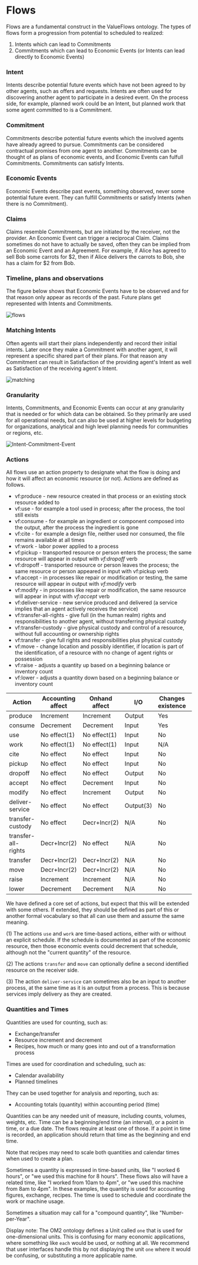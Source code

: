 # Flows

Flows are a fundamental construct in the ValueFlows ontology. The types of flows form a progression from potential to scheduled to realized:

1. Intents which can lead to Commitments
2. Commitments which can lead to Economic Events (or Intents can lead directly to Economic Events)

### Intent

Intents describe potential future events which have not been agreed to by other agents, such as offers and requests. Intents are often used for discovering another agent to participate in a desired event. On the process side, for example, planned work could be an Intent, but planned work that some agent committed to is a Commitment.


### Commitment

Commitments describe potential future events which the involved agents have already agreed to pursue. Commitments can be considered contractual promises from one agent to another.  Commitments can be thought of as plans of economic events, and Economic Events can fulfull Commitments.  Commitments can satisfy Intents. 


### Economic Events

Economic Events describe past events, something observed, never some potential future event.  They can fulfill Commitments or satisfy Intents (when there is no Commitment).

### Claims

Claims resemble Commitments, but are initiated by the receiver, not the provider.  An Economic Event can trigger a reciprocal Claim.  Claims sometimes do not have to actually be saved, often they can be implied from an Economic Event and an Agreement.  For example, if Alice has agreed to sell Bob some carrots for $2, then if Alice delivers the carrots to Bob, she has a claim for $2 from Bob.

### Timeline, plans and observations

The figure below shows that Economic Events have to be observed and for that reason only appear as records of the past. Future plans get represented with Intents and Commitments.

![flows](https://raw.githubusercontent.com/valueflows/valueflows/master/assets/flows.png)

### Matching Intents

Often agents will start their plans independently and record their initial intents. Later once they make a Commitment with another agent, it will represent a specific shared part of their plans. For that reason any Commitment can result in Satisfaction of the providing agent's Intent as well as Satisfaction of the receiving agent's Intent.


![matching](https://raw.githubusercontent.com/valueflows/valueflows/master/assets/matched.png)

### Granularity

Intents, Commitments, and Economic Events can occur at any granularity that is needed or for which data can be obtained.  So they primarily are used for all operational needs, but can also be used at higher levels for budgeting for organizations, analytical and high level planning needs for communities or regions, etc.

![Intent-Commitment-Event](https://raw.githubusercontent.com/valueflows/valueflows/master/release-doc-in-process/i-c-e.png)


### Actions

All flows use an action property to designate what the flow is doing and how it will affect an economic resource (or not).  Actions are defined as follows.

* vf:produce - new resource created in that process or an existing stock resource added to
* vf:use - for example a tool used in process; after the process, the tool still exists
* vf:consume - for example an ingredient or component composed into the output, after the process the ingredient is gone
* vf:cite - for example a design file, neither used nor consumed, the file remains available at all times
* vf:work - labor power applied to a process
* vf:pickup -  transported resource or person enters the process; the same resource will appear in output with *vf:dropoff* verb
* vf:dropoff -  transported resource or person leaves the process; the same resource or person appeared in input with vf:pickup verb
* vf:accept - in processes like repair or modification or testing, the same resource will appear in output with *vf:modify* verb
* vf:modify - in processes like repair or modification, the same resource will appear in input with *vf:accept* verb
* vf:deliver-service - new service produced and delivered (a service implies that an agent actively receives the service)
* vf:transfer-all-rights - give full (in the human realm) rights and responsibilities to another agent, without transferring physical custody
* vf:transfer-custody - give physical custody and control of a resource, without full accounting or ownership rights
* vf:transfer - give full rights and responsibilities plus physical custody
* vf:move - change location and possibly identifier, if location is part of the identification, of a resource with no change of agent rights or possession
* vf:raise - adjusts a quantity up based on a beginning balance or inventory count
* vf:lower - adjusts a quantity down based on a beginning balance or inventory count

Action | Accounting affect | Onhand affect | I/O | Changes existence | Pairs with |
------ | ------ | --- | ----------------- | ---------- | --------- |
produce | Increment | Increment | Output | Yes | N/A |
consume | Decrement | Decrement | Input | Yes | N/A |
use | No effect(1) | No effect(1) | Input | No | N/A |
work | No effect(1) | No effect(1) | Input | N/A | N/A |
cite | No effect  | No effect  | Input | No | N/A |
pickup | No effect | No effect  | Input | No | dropoff |
dropoff | No effect | No effect | Output | No | pickup |
accept | No effect | Decrement  | Input | No | modify |
modify | No effect | Increment  | Output | No | accept |
deliver-service | No effect | No effect | Output(3) | No | N/A |
transfer-custody | No effect | Decr+Incr(2) | N/A | No | N/A |
transfer-all-rights | Decr+Incr(2) | No effect | N/A | No | N/A |
transfer | Decr+Incr(2) | Decr+Incr(2) | N/A | No | N/A |
move | Decr+Incr(2) |Decr+Incr(2) | N/A | No | N/A |
raise | Increment | Increment | N/A | No | N/A |
lower | Decrement | Decrement | N/A | No | N/A |

We have defined a core set of actions, but expect that this will be extended with some others. If extended, they should be defined as part of this or another formal vocabulary so that all can use them and assume the same meaning. 

(1) The actions `use` and `work` are time-based actions, either with or without an explicit schedule. If the schedule is documented as part of the economic resource, then those economic events could decrement that schedule, although not the "current quantity" of the resource.

(2) The actions `transfer` and `move` can optionally define a second identified resource on the receiver side.

(3) The action `deliver-service` can sometimes also be an input to another process, at the same time as it is an output from a process.  This is because services imply delivery as they are created.

### Quantities and Times

Quantities are used for counting, such as:
* Exchange/transfer
* Resource increment and decrement
* Recipes, how much or many goes into and out of a transformation process

Times are used for coordination and scheduling, such as:
* Calendar availability
* Planned timelines

They can be used together for analysis and reporting, such as:
* Accounting totals (quantity) within accounting period (time)

Quantities can be any needed unit of measure, including counts, volumes, weights, etc.  Time can be a beginning/end time (an interval), or a point in time, or a due date.  The flows require at least one of those.  If a point in time is recorded, an application should return that time as the beginning and end time.

Note that recipes may need to scale both quantities and calendar times when used to create a plan.

Sometimes a quantity is expressed in time-based units, like "I worked 6 hours", or "we used this machine for 8 hours".  These flows also will have a related time, like "I worked from 10am to 4pm", or "we used this machine from 8am to 4pm". In these examples, the quantity is used for accounting figures, exchange, recipes.  The time is used to schedule and coordinate the work or machine usage.

Sometimes a situation may call for a "compound quantity", like "Number-per-Year".

Display note: The OM2 ontology defines a Unit called `one` that is used for one-dimensional units.  This is confusing for many economic applications, where something like `each` would be used, or nothing at all.  We recommend that user interfaces handle this by not displaying the unit `one` where it would be confusing, or substituting a more applicable name.
